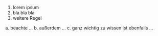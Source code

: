1. lorem ipsum
2. bla bla bla
3. weitere Regel

a. beachte ...
b. außerdem ...
c. ganz wichtig zu wissen ist ebenfalls ...
